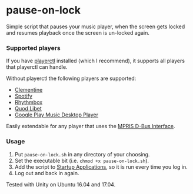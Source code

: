 # pause-on-lock
Simple script that pauses your music player, when the screen gets locked and
resumes playback once the screen is un-locked again.

### Supported players

If you have [playerctl](https://github.com/acrisci/playerctl) installed (which I
recommend), it supports all players that playerctl can handle.

Without playerctl the following players are supported:
- [Clementine](https://www.clementine-player.org/)
- [Spotify](https://www.spotify.com/us/download/linux/)
- [Rhythmbox](https://wiki.gnome.org/Apps/Rhythmbox)
- [Quod Libet](https://quodlibet.readthedocs.io/en/latest/)
- [Google Play Music Desktop Player](https://www.googleplaymusicdesktopplayer.com)

Easily extendable for any player that uses the [MPRIS D-Bus Interface](https://specifications.freedesktop.org/mpris-spec/latest/).

### Usage
1. Put ```pause-on-lock.sh``` in any directory of your choosing.
2. Set the executable bit (i.e. ```chmod +x pause-on-lock.sh```).
3. Add the script to [Startup Applications](https://help.ubuntu.com/stable/ubuntu-help/startup-applications.html),
 so it is run every time you log in.
4. Log out and back in again.


Tested with Unity on Ubuntu 16.04 and 17.04.

